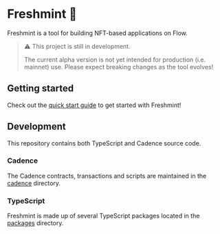 # Freshmint 🍃

Freshmint is a tool for building NFT-based applications on Flow.

> :warning: This project is still in development.
>
> The current alpha version is not yet intended for production (i.e. mainnet) use. Please expect breaking changes as the tool evolves!

## Getting started

Check out the [quick start guide](./docs/quick-start.md) to get started with Freshmint!

## Development

This repository contains both TypeScript and Cadence source code.

### Cadence

The Cadence contracts, transactions and scripts are maintained in the [cadence](./cadence) directory.

### TypeScript

Freshmint is made up of several TypeScript packages located in the [packages](./packages) directory.
